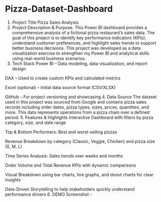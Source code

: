 # Pizza-Dataset-Dashboard
1. Project Title
Pizza Sales Analysis.
2. Project Description & Purpose.
This Power BI dashboard provides a comprehensive analysis of a fictional pizza restaurant’s sales data. The goal of this project is to identify key performance indicators (KPIs), understand customer preferences, and highlight sales trends to support better business decisions. This project was developed as a data visualization exercise to strengthen my Power BI and analytical skills using real-world business scenarios.
3. Tech Stack
Power BI – Data modeling, data visualization, and report design

DAX – Used to create custom KPIs and calculated metrics

Excel (optional) – Initial data source format (CSV/XLSX)

GitHub – For project versioning and showcasing
4. Data Source
The dataset used in this project was sourced from Google and contains pizza sales records including order dates, pizza types, sizes, prices, quantities, and more. This data represents operations from a pizza chain over a defined period.
5. Features & Highlights
Interactive Dashboard with filters by pizza category, size, and date range

Top & Bottom Performers: Best and worst-selling pizzas

Revenue Breakdown by category (Classic, Veggie, Chicken) and pizza size (S, M, L)

Time Series Analysis: Sales trends over weeks and months

Order Volume and Total Revenue KPIs with dynamic comparisons

Visual Breakdown using bar charts, line graphs, and donut charts for clear insights

Data-Driven Storytelling to help stakeholders quickly understand performance drivers
6. DEMO Screenshot - 

